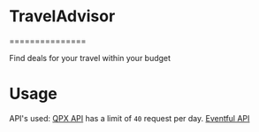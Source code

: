 # TravelAdvisor
===============


Find deals for your travel within your budget

Usage
=====
API's used:
[QPX API](https://developers.google.com/qpx-express/) has a limit of `40` request per day.
[Eventful API](http://api.eventful.com/)
